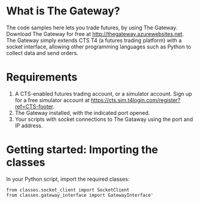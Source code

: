 What is The Gateway?
===
The code samples here lets you trade futures, by using The Gateway.
Download The Gateway for free at http://thegateway.azurewebsites.net.
The Gateway simply extends CTS T4 (a futures trading platform) with a socket interface, allowing other programming languages such as Python to collect data and send orders.

Requirements
===
1. A CTS-enabled futures trading account, or a simulator account. Sign up for a free simulator account at https://cts.sim.t4login.com/register?ref=CTS-footer.
2. The Gateway installed, with the indicated port opened.
3. Your scripts with socket connections to The Gataway using the port and IP address.

Getting started: Importing the classes
===
In your Python script, import the required classes: 
```
from classes.socket_client import SocketClient
from classes.gateway_interface import GatewayInterface'
```










